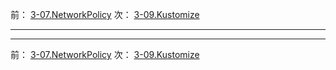 前： [3-07.NetworkPolicy](3-07.NetworkPolicy)
次： [3-09.Kustomize](3-09.Kustomize)

---

---

前： [3-07.NetworkPolicy](3-07.NetworkPolicy)
次： [3-09.Kustomize](3-09.Kustomize)
